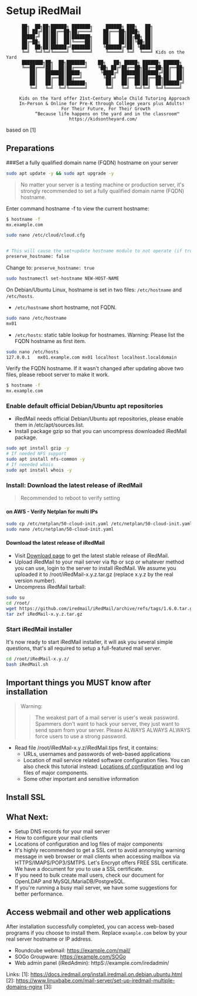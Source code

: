 # Setup iRedMail
```
      ██╗  ██╗██╗██████╗ ███████╗     ██████╗ ███╗   ██╗
      ██║ ██╔╝██║██╔══██╗██╔════╝    ██╔═══██╗████╗  ██║
      █████╔╝ ██║██║  ██║███████╗    ██║   ██║██╔██╗ ██║
      ██╔═██╗ ██║██║  ██║╚════██║    ██║   ██║██║╚██╗██║
      ██║  ██╗██║██████╔╝███████║    ╚██████╔╝██║ ╚████║
      ╚═╝  ╚═╝╚═╝╚═════╝ ╚══════╝     ╚═════╝ ╚═╝  ╚═══╝ Kids on the Yard
      ████████╗██╗  ██╗███████╗    ██╗   ██╗ █████╗ ██████╗ ██████╗
      ╚══██╔══╝██║  ██║██╔════╝    ╚██╗ ██╔╝██╔══██╗██╔══██╗██╔══██╗
         ██║   ███████║█████╗       ╚████╔╝ ███████║██████╔╝██║  ██║
         ██║   ██╔══██║██╔══╝        ╚██╔╝  ██╔══██║██╔══██╗██║  ██║
         ██║   ██║  ██║███████╗       ██║   ██║  ██║██║  ██║██████╔╝
         ╚═╝   ╚═╝  ╚═╝╚══════╝       ╚═╝   ╚═╝  ╚═╝╚═╝  ╚═╝╚═════╝

     Kids on the Yard offer 21st-Century Whole Child Tutoring Approach
     In-Person & Online for Pre-K through College years plus Adults!
                     For Their Future, For Their Growth
           “Because life happens on the yard and in the classroom™
                        https://kidsontheyard.com/
```
based on [1]
## Preparations
###Set a fully qualified domain name (FQDN) hostname on your server

```bash
sudo apt update -y && sudo apt upgrade -y
```

>No matter your server is a testing machine or production server, it's strongly recommended to set a fully qualified domain name (FQDN) hostname.

Enter command hostname -f to view the current hostname:
```bash
$ hostname -f
mx.example.com
```

```Bash
sudo nano /etc/cloud/cloud.cfg
```

```bash

# This will cause the set+update hostname module to not operate (if true)
preserve_hostname: false
```
Change to: `preserve_hostname: true`

```bash
sudo hostnamectl set-hostname NEW-HOST-NAME
```
On Debian/Ubuntu Linux, hostname is set in two files: `/etc/hostname` and `/etc/hosts`.


* `/etc/hostname` short hostname, not FQDN.
```bash
sudo nano /etc/hostname
mx01
```

* `/etc/hosts`: static table lookup for hostnames. Warning: Please list the FQDN hostname as first item.

```bash
sudo nano /etc/hosts
127.0.0.1   mx01.example.com mx01 localhost localhost.localdomain

```
Verify the FQDN hostname. If it wasn't changed after updating above two files, please reboot server to make it work.
```bash
$ hostname -f
mx.example.com
```
### Enable default official Debian/Ubuntu apt repositories
* iRedMail needs official Debian/Ubuntu apt repositories, please enable them in /etc/apt/sources.list.
* Install package gzip so that you can uncompress downloaded iRedMail package.

```bash
sudo apt install gzip -y
# If needed NFS support
sudo apt install nfs-common -y
# If neeeded whois
sudo apt install whois -y
```
### Install: Download the latest release of iRedMail
> Recommended to reboot to verify setting

#### on AWS - Verify Netplan for multi IPs
```bash
sudo cp /etc/netplan/50-cloud-init.yaml /etc/netplan/50-cloud-init.yaml.bak
sudo nano /etc/netplan/50-cloud-init.yaml
```

#### Download the latest release of iRedMail
* Visit [Download page](https://www.iredmail.org/download.html) to get the latest stable release of iRedMail.
* Upload iRedMail to your mail server via ftp or scp or whatever method you can use, login to the server to install iRedMail. We assume you uploaded it to /root/iRedMail-x.y.z.tar.gz (replace x.y.z by the real version number).
* Uncompress iRedMail tarball:

```bash
sudo su
cd /root/
wget https://github.com/iredmail/iRedMail/archive/refs/tags/1.6.0.tar.gz
tar zxf iRedMail-x.y.z.tar.gz
```

### Start iRedMail installer
It's now ready to start iRedMail installer, it will ask you several simple questions, that's all required to setup a full-featured mail server.

```bash
cd /root/iRedMail-x.y.z/
bash iRedMail.sh
```

## Important things you MUST know after installation
> Warning:
>> The weakest part of a mail server is user's weak password. Spammers don't want to hack your server, they just want to send spam from your server. Please ALWAYS ALWAYS ALWAYS force users to use a strong password.

* Read file /root/iRedMail-x.y.z/iRedMail.tips first, it contains:
  * URLs, usernames and passwords of web-based applications
  * Location of mail service related software configuration files. You can also check this tutorial instead: [Locations of configuration](https://docs.iredmail.org/file.locations.html) and log files of major components.
  * Some other important and sensitive information

## Install SSL



## What Next:
* Setup DNS records for your mail server
* How to configure your mail clients
* Locations of configuration and log files of major components
* It's highly recommended to get a SSL cert to avoid annonying warning message in web browser or mail clients when accessing mailbox via HTTPS/IMAPS/POP3/SMTPS. Let's Encrypt offers FREE SSL certificate. We have a document for you to use a SSL certificate.
* If you need to bulk create mail users, check our document for OpenLDAP and MySQL/MariaDB/PostgreSQL.
* If you're running a busy mail server, we have some suggestions for better performance.

## Access webmail and other web applications
After installation successfully completed, you can access web-based programs if you choose to install them. Replace `example.com` below by your real server hostname or IP address.

* Roundcube webmail: https://example.com/mail/
* SOGo Groupware: https://example.com/SOGo
* Web admin panel (iRedAdmin): httpS://example.com/iredadmin/


Links:
[1]: https://docs.iredmail.org/install.iredmail.on.debian.ubuntu.html
[2]: https://www.linuxbabe.com/mail-server/set-up-iredmail-multiple-domains-nginx
[3]:


